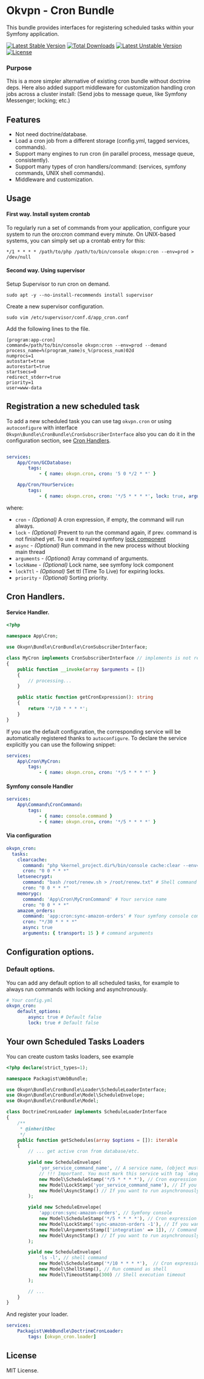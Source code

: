 # Okvpn - Cron Bundle

This bundle provides interfaces for registering scheduled tasks within your Symfony application.

[![Latest Stable Version](https://poser.okvpn.org/okvpn/cron-bundle/v/stable)](https://packagist.org/packages/okvpn/cron-bundle) [![Total Downloads](https://poser.okvpn.org/okvpn/cron-bundle/downloads)](https://packagist.org/packages/okvpn/cron-bundle) [![Latest Unstable Version](https://poser.okvpn.org/okvpn/cron-bundle/v/unstable)](https://packagist.org/packages/okvpn/cron-bundle) [![License](https://poser.okvpn.org/okvpn/cron-bundle/license)](https://packagist.org/packages/okvpn/cron-bundle)

### Purpose
This is a more simpler alternative of existing cron bundle without doctrine deps.
Here also added support middleware for customization handling cron jobs across a cluster install: 
(Send jobs to message queue, like Symfony Messenger; locking; etc.)

Features
--------

- Not need doctrine/database.
- Load a cron job from a different storage (config.yml, tagged services, commands).
- Support many engines to run cron (in parallel process, message queue, consistently).
- Support many types of cron handlers/command: (services, symfony commands, UNIX shell commands).
- Middleware and customization.

Usage
-----

#### First way. Install system crontab

To regularly run a set of commands from your application, configure your system to run the 
oro:cron command every minute. On UNIX-based systems, you can simply set up a crontab entry for this:

```
*/1 * * * * /path/to/php /path/to/bin/console okvpn:cron --env=prod > /dev/null
```

#### Second way. Using supervisor

Setup Supervisor to run cron on demand.

```
sudo apt -y --no-install-recommends install supervisor
```

Create a new supervisor configuration.

```
sudo vim /etc/supervisor/conf.d/app_cron.conf
```
Add the following lines to the file.

```
[program:app-cron]
command=/path/to/bin/console okvpn:cron --env=prod --demand
process_name=%(program_name)s_%(process_num)02d
numprocs=1
autostart=true
autorestart=true
startsecs=0
redirect_stderr=true
priority=1
user=www-data
```

## Registration a new scheduled task

To add a new scheduled task you can use tag `okvpn.cron` or using `autoconfigure`
with interface `Okvpn\Bundle\CronBundle\CronSubscriberInterface`
also you can do it in the configuration section, see [Cron Handlers](#cron-handlers).

```yaml

services:
    App/Cron/GCDatabase:
        tags:
            - { name: okvpn.cron, cron: '5 0 */2 * *' }

    App/Cron/YourService:
        tags:
            - { name: okvpn.cron, cron: '*/5 * * * *', lock: true, arguments: {'arg1': 5}, async: true }

```

where:

- `cron` - *(Optional)* A cron expression, if empty, the command will run always.
- `lock` - *(Optional)* Prevent to run the command again, if prev. command is not finished yet.
To use it required symfony [lock component](https://symfony.com/doc/4.4/components/lock.html) 
- `async` - *(Optional)* Run command in the new process without blocking main thread
- `arguments` - *(Optional)* Array command of arguments. 
- `lockName` - *(Optional)* Lock name, see symfony lock component
- `lockTtl` - *(Optional)* Set ttl (Time To Live) for expiring locks.
- `priority` - *(Optional)* Sorting priority.

## Cron Handlers.


#### Service Handler.

```php
<?php

namespace App\Cron;

use Okvpn\Bundle\CronBundle\CronSubscriberInterface;

class MyCron implements CronSubscriberInterface // implements is not required, but helpful if yor are use autoconfigure
{
    public function __invoke(array $arguments = [])
    {
        // processing...
    }

    public static function getCronExpression(): string
    {
        return '*/10 * * * *';
    }
}
```

If you use the default configuration, the corresponding service will be automatically registered thanks to `autoconfigure`. 
To declare the service explicitly you can use the following snippet:

```yaml
services:
    App\Cron\MyCron:
        tags:
            - { name: okvpn.cron, cron: '*/5 * * * *' }

```

#### Symfony console Handler

```yaml
services:
    App\Command\CronCommand:
        tags:
            - { name: console.command }
            - { name: okvpn.cron, cron: '*/5 * * * *' }
```

#### Via configuration

```yaml
okvpn_cron:
  tasks:
    clearcache:
      command: "php %kernel_project.dir%/bin/console cache:clear --env=prod" # Shell command 
      cron: "0 0 * * *"
    letsenecrypt:
      command: "bash /root/renew.sh > /root/renew.txt" # Shell command 
      cron: "0 0 * * *"
    memorygc:
      command: 'App\Cron\MyCronCommand' # Your service name
      cron: "0 0 * * *"
    amazom_orders:
      command: 'app:cron:sync-amazon-orders' # Your symfony console command name
      cron: "*/30 * * * *"
      async: true
      arguments: { transport: 15 } # command arguments
```

## Configuration options.

### Default options.

You can add any default option to all scheduled tasks, for example to always run commands with locking and asynchronously.

```yaml
# Your config.yml
okvpn_cron:
    default_options:
        async: true # Default false
        lock: true # Default false 
```

## Your own Scheduled Tasks Loaders

You can create custom tasks loaders, see example

```php
<?php declare(strict_types=1);

namespace Packagist\WebBundle;

use Okvpn\Bundle\CronBundle\Loader\ScheduleLoaderInterface;
use Okvpn\Bundle\CronBundle\Model\ScheduleEnvelope;
use Okvpn\Bundle\CronBundle\Model;

class DoctrineCronLoader implements ScheduleLoaderInterface
{
    /**
     * @inheritDoc
     */
    public function getSchedules(array $options = []): iterable
    {
        // ... get active cron from database/etc.

        yield new ScheduleEnvelope(
            'yor_service_command_name', // A service name, (object must be have a __invoke method)
            // !!! Important. You must mark this service with tag `okvpn.cron_service` to add into our service locator.
            new Model\ScheduleStamp('*/5 * * * *'), // Cron expression
            new Model\LockStamp('yor_service_command_name'), // If you want to use locking
            new Model\AsyncStamp() // If you want to run asynchronously
        );

        yield new ScheduleEnvelope(
            'app:cron:sync-amazon-orders', // Symfony console
            new Model\ScheduleStamp('*/5 * * * *'), // Cron expression
            new Model\LockStamp('sync-amazon-orders -1'), // If you want to use locking
            new Model\ArgumentsStamp(['integration' => 1]), // Command arguments
            new Model\AsyncStamp() // If you want to run asynchronously
        );

        yield new ScheduleEnvelope(
            'ls -l', // shell command
            new Model\ScheduleStamp('*/10 * * * *'),  // Cron expression
            new Model\ShellStamp(), // Run command as shell
            new Model\TimeoutStamp(300) // Shell execution timeout
        );

        // ...
    }
}

```

And register your loader.

```yaml
services:
    Packagist\WebBundle\DoctrineCronLoader:
        tags: [okvpn_cron.loader]

```

License
---

MIT License.


